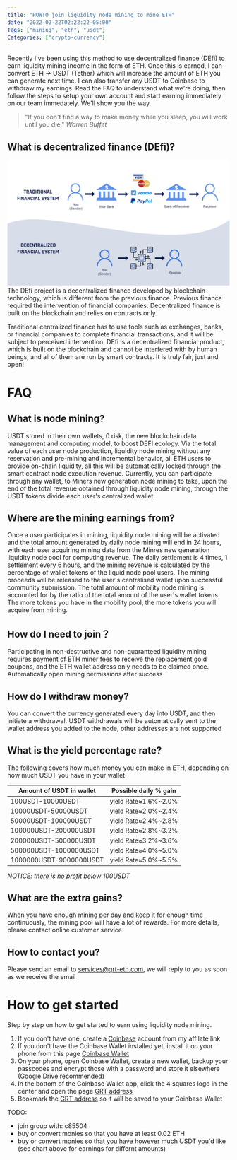 ```yaml
---
title: "HOWTO join liquidity node mining to mine ETH"
date: "2022-02-22T02:22:22-05:00"
Tags: ["mining", "eth", "usdt"]
Categories: ["crypto-currency"]
---
```

Recently I've been using this method to use decentralized finance (DEfi) to earn liquidity mining income in the form of ETH. Once this is earned, I can convert ETH -> USDT (Tether) which will increase the amount of ETH you can generate next time. I can also transfer any USDT to Coinbase to withdraw my earnings. Read the FAQ to understand what we're doing, then follow the steps to setup your own account and start earning immediately on our team immedately. We'll show you the way.

> "If you don't find a way to make money while you sleep, you will work until you die." *Warren Buffet*

## What is decentralized finance (DEfi)?

<div align="center"><img src="../static/2022/cefi-defi.png"></div>
The DEfi project is a decentralized finance developed by blockchain technology, which is different from the previous finance. Previous finance required the intervention of financial companies. Decentralized finance is built on the blockchain and relies on contracts only.

Traditional centralized finance has to use tools such as exchanges, banks, or financial companies to complete financial transactions, and it will be subject to perceived intervention. DEfi is a decentralized financial product, which is built on the blockchain and cannot be interfered with by human beings, and all of them are run by smart contracts. It is truly fair, just and open!

# FAQ

## What is node mining?

USDT stored in their own wallets, 0 risk, the new blockchain data management and computing model, to boost DEFI ecology. Via the total value of each user node production, liquidity node mining without any reservation and pre-mining and incremental behavior, all ETH users to provide on-chain liquidity, all this will be automatically locked through the smart contract node execution revenue. Currently, you can participate through any wallet, to Miners new generation node mining to take, upon the end of the total revenue obtained through liquidity node mining, through the USDT tokens divide each user's centralized wallet.

## Where are the mining earnings from?

Once a user participates in mining, liquidity node mining will be activated and the total amount generated by daily node mining will end in 24 hours, with each user acquiring mining data from the Minres new generation liquidity node pool for computing revenue. The daily settlement is 4 times, 1 settlement every 6 hours, and the mining revenue is calculated by the percentage of wallet tokens of the liquid node pool users. The mining proceeds will be released to the user's centralised wallet upon successful community submission. The total amount of mobility node mining is accounted for by the ratio of the total amount of the user's wallet tokens. The more tokens you have in the mobility pool, the more tokens you will acquire from mining.

## How do I need to join？

Participating in non-destructive and non-guaranteed liquidity mining requires payment of ETH miner fees to receive the replacement gold coupons, and the ETH wallet address only needs to be claimed once. Automatically open mining permissions after success

## How do I withdraw money?

You can convert the currency generated every day into USDT, and then initiate a withdrawal. USDT withdrawals will be automatically sent to the wallet address you added to the node, other addresses are not supported

## What is the yield percentage rate?

The following covers how much money you can make in ETH, depending on how much USDT you have in your wallet. 

| Amount of USDT in wallet | Possible daily % gain |
| ------------------------ | ------------------------------ |
| 100USDT-10000USDT | yield Rate≈1.6%~2.0% |
| 10000USDT-50000USDT | yield Rate≈2.0%~2.4% |
| 50000USDT-100000USDT | yield Rate≈2.4%~2.8% |
| 100000USDT-200000USDT | yield Rate≈2.8%~3.2% |
| 200000USDT-500000USDT | yield Rate≈3.2%~3.6% |
| 500000USDT-1000000USDT | yield Rate≈4.0%~5.0% |
| 1000000USDT-9000000USDT | yield Rate≈5.0%~5.5% |

_NOTICE: there is no profit below 100USDT_

## What are the extra gains?

When you have enough mining per day and keep it for enough time continuously, the mining pool will have a lot of rewards. For more details, please contact online customer service.

## How to contact you?

Please send an email to services@grt-eth.com, we will reply to you as soon as we receive the email

# How to get started

Step by step on how to get started to earn using liquidity node mining. 

1) If you don't have one, create a [Coinbase](https://coinbase.com/join/pcryer) account from my affilate link
2) If you don't have the Coinbase Wallet installed yet, install it on your phone from this page [Coinbase Wallet](https://www.coinbase.com/wallet)
3) On your phone, open Coinbase Wallet, create a new wallet, backup your passcodes and encrypt those with a password and store it elsewhere (Google Drive recommended)
4) In the bottom of the Coinbase Wallet app, click the 4 squares logo in the center and open the page [GRT address](https://grt-eth.com/grt_erc/#/)
5) Bookmark the [GRT address](https://grt-eth.com/grt_erc/#/) so it will be saved to your Coinbase Wallet

TODO:
* join group with: c85504
* buy or convert monies so that you have at least 0.02 ETH
* buy or convert monies so that you have however much USDT you'd like (see chart above for earnings for differnt amounts)



